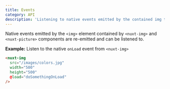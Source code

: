 ```yaml
---
title: Events
category: API
description: 'Listening to native events emitted by the contained img tag'
---
```


Native events emitted by the `<img>` element contained by `<nuxt-img>` and `<nuxt-picture>` components are re-emitted and can be listened to.

**Example:** Listen to the native `onLoad` event from `<nuxt-img>`

```html
<nuxt-img
  src="/images/colors.jpg"
  width="500"
  height="500"
  @load="doSomethingOnLoad"
/>
```

